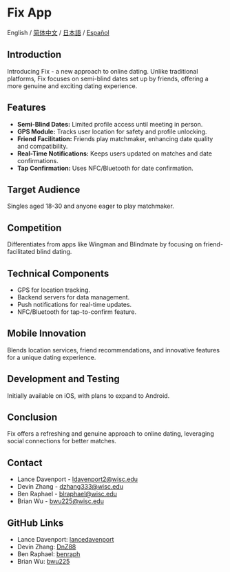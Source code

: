 # Fix App
English / [简体中文](./README_CN.md) / [日本語](./README_JP.md) / [Español](./README_ES.md)

## Introduction
Introducing Fix - a new approach to online dating. Unlike traditional platforms, Fix focuses on semi-blind dates set up by friends, offering a more genuine and exciting dating experience.

## Features
- **Semi-Blind Dates:** Limited profile access until meeting in person.
- **GPS Module:** Tracks user location for safety and profile unlocking.
- **Friend Facilitation:** Friends play matchmaker, enhancing date quality and compatibility.
- **Real-Time Notifications:** Keeps users updated on matches and date confirmations.
- **Tap Confirmation:** Uses NFC/Bluetooth for date confirmation.

## Target Audience
Singles aged 18-30 and anyone eager to play matchmaker.

## Competition
Differentiates from apps like Wingman and Blindmate by focusing on friend-facilitated blind dating.

## Technical Components
- GPS for location tracking.
- Backend servers for data management.
- Push notifications for real-time updates.
- NFC/Bluetooth for tap-to-confirm feature.

## Mobile Innovation
Blends location services, friend recommendations, and innovative features for a unique dating experience.

## Development and Testing
Initially available on iOS, with plans to expand to Android.

## Conclusion
Fix offers a refreshing and genuine approach to online dating, leveraging social connections for better matches.

## Contact
- Lance Davenport - ldavenport2@wisc.edu
- Devin Zhang - dzhang333@wisc.edu
- Ben Raphael - blraphael@wisc.edu
- Brian Wu - bwu225@wisc.edu

## GitHub Links
- Lance Davenport: [lancedavenport](https://github.com/lancedavenport)
- Devin Zhang: [DnZ88](https://github.com/DnZ88)
- Ben Raphael: [benraph](https://github.com/benraph)
- Brian Wu: [bwu225](https://github.com/bwu225)
